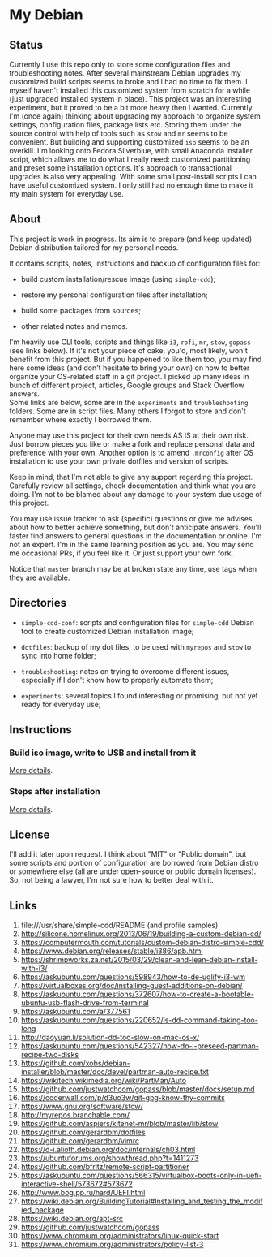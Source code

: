 # My Debian

## Status

Currently I use this repo only to store some configuration files and
troubleshooting notes. After several mainstream Debian upgrades my customized
build scripts seems to broke and I had no time to fix them. I myself haven't
installed this customized system from scratch for a while (just upgraded
installed system in place). This project was an interesting experiment, but it
proved to be a bit more heavy then I wanted. Currently I'm (once again)
thinking about upgrading my approach to organize system settings, configuration
files, package lists etc. Storing them under the source control with help of
tools such as `stow` and `mr` seems to be convenient. But building and
supporting customized `iso` seems to be an overkill. I'm looking onto Fedora
Silverblue, with small Anaconda installer script, which allows me to do what I
really need: customized partitioning and preset some installation options. It's
approach to transactional upgrades is also very appealing. With some small
post-install scripts I can have useful customized system. I only still had no
enough time to make it my main system for everyday use.

## About

This project is work in progress. Its aim is to prepare (and keep updated)
Debian distribution tailored for my personal needs.

It contains scripts, notes, instructions and backup of configuration files for:

- build custom installation/rescue image (using `simple-cdd`);

- restore my personal configuration files after installation;

- build some packages from sources;

- other related notes and memos.

I'm heavily use CLI tools, scripts and things like `i3`, `rofi`, `mr`, `stow`, 
`gopass` (see links below). If it's not your piece of cake, you'd, most likely, 
won't benefit from this project. But if you happened to like them too, you may 
find here some ideas (and don't hesitate to bring your own) on how to better 
organize your OS-related staff in a git project. I picked up many ideas in 
bunch of different project, articles, Google groups and Stack Overflow answers.  
Some links are below, some are in the `experiments` and `troubleshooting` 
folders.  Some are in script files. Many others I forgot to store and don't 
remember where exactly I borrowed them.

Anyone may use this project for their own needs AS IS at their own risk. Just 
borrow pieces you like or make a fork and replace personal data and preference 
with your own. Another option is to amend `.mrconfig` after OS installation to 
use your own private dotfiles and version of scripts.

Keep in mind, that I'm not able to give any support regarding this project.
Carefully review all settings, check documentation and think what you are
doing. I'm not to be blamed about any damage to your system due usage of this
project.

You may use issue tracker to ask (specific) questions or give me advises about
how to better achieve something, but don't anticipate answers. You'll faster
find answers to general questions in the documentation or online. I'm not an
expert. I'm in the same learning position as you are. You may send me
occasional PRs, if you feel like it. Or just support your own fork.

Notice that `master` branch may be at broken state any time, use tags when
they are available.

## Directories

- `simple-cdd-conf`: scripts and configuration files for `simple-cdd` Debian
  tool to create customized Debian installation image;

- `dotfiles`: backup of my dot files, to be used with `myrepos` and `stow` to
  sync into home folder;

- `troubleshooting`: notes on trying to overcome different issues, especially 
  if I don't know how to properly automate them;

- `experiments`: several topics I found interesting or promising, but not yet 
  ready for everyday use;

## Instructions

### Build iso image, write to USB and install from it

[More details](simple-cdd-conf/README.md).

### Steps after installation

[More details](simple-cdd-conf/custom_extras/pkg-src/etcskel-1.0/data/etc/skel/README.md).

## License

I'll add it later upon request. I think about "MIT" or "Public domain", but
some scripts and portion of configuration are borrowed from Debian distro or
somewhere else (all are under open-source or public domain licenses). So, not
being a lawyer, I'm not sure how to better deal with it.

## Links

1. file:///usr/share/simple-cdd/README (and profile samples)
2. http://silicone.homelinux.org/2013/06/19/building-a-custom-debian-cd/
3. https://computermouth.com/tutorials/custom-debian-distro-simple-cdd/
4. https://www.debian.org/releases/stable/i386/apb.html
5. https://shrimpworks.za.net/2015/03/29/clean-and-lean-debian-install-with-i3/
6. https://askubuntu.com/questions/598943/how-to-de-uglify-i3-wm
7. https://virtualboxes.org/doc/installing-guest-additions-on-debian/
8. https://askubuntu.com/questions/372607/how-to-create-a-bootable-ubuntu-usb-flash-drive-from-terminal
9. https://askubuntu.com/a/377561
10. https://askubuntu.com/questions/220652/is-dd-command-taking-too-long
11. http://daoyuan.li/solution-dd-too-slow-on-mac-os-x/
12. https://askubuntu.com/questions/542327/how-do-i-preseed-partman-recipe-two-disks
13. https://github.com/xobs/debian-installer/blob/master/doc/devel/partman-auto-recipe.txt
14. https://wikitech.wikimedia.org/wiki/PartMan/Auto
15. https://github.com/justwatchcom/gopass/blob/master/docs/setup.md
16. https://coderwall.com/p/d3uo3w/git-gpg-know-thy-commits
17. https://www.gnu.org/software/stow/
18. http://myrepos.branchable.com/
19. https://github.com/aspiers/kitenet-mr/blob/master/lib/stow
20. https://github.com/gerardbm/dotfiles
21. https://github.com/gerardbm/vimrc
22. https://d-i.alioth.debian.org/doc/internals/ch03.html
23. https://ubuntuforums.org/showthread.php?t=1411273
24. https://github.com/bfritz/remote-script-partitioner
25. https://askubuntu.com/questions/566315/virtualbox-boots-only-in-uefi-interactive-shell/573672#573672
26. http://www.bog.pp.ru/hard/UEFI.html
27. https://wiki.debian.org/BuildingTutorial#Installing_and_testing_the_modified_package
28. https://wiki.debian.org/apt-src
29. https://github.com/justwatchcom/gopass
30. https://www.chromium.org/administrators/linux-quick-start
31. https://www.chromium.org/administrators/policy-list-3
